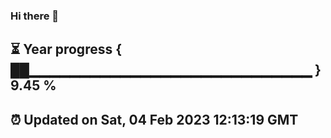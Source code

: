 ### Hi there 👋
⏳ Year progress { ██▁▁▁▁▁▁▁▁▁▁▁▁▁▁▁▁▁▁▁▁▁▁▁▁▁▁▁▁ } 9.45 %
---
⏰ Updated on Sat, 04 Feb 2023 12:13:19 GMT
---
